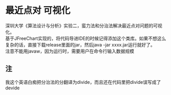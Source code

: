 # 最近点对 可视化
深圳大学《算法设计与分析》实验二，蛮力法和分治法解决最近点对问题的可视化。  
基于JFreeChart实现的，将代码导进IDE的时候记得添加这个类库。如果不想这么复杂的话，直接下载release里面的jar，然后java -jar xxxx.jar运行就好了。  
注意不能用javaw，因为运行时，需要用户在命令行输入数据规模
  
## 注
我这个英语白痴把分治法的分翻译为divide，而且还在代码里把divide误写成了devide
